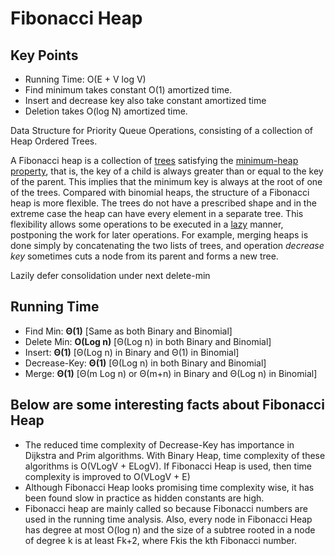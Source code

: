 # Fibonacci Heap

## Key Points

- Running Time: O(E + V log V)
- Find minimum takes constant O(1) amortized time.
- Insert and decrease key also take constant amortized time
- Deletion takes O(log N) amortized time.

Data Structure for Priority Queue Operations, consisting of a collection of Heap Ordered Trees.

A Fibonacci heap is a collection of [trees](https://en.wikipedia.org/wiki/Tree_data_structure) satisfying the [minimum-heap property](https://en.wikipedia.org/wiki/Minimum-heap_property), that is, the key of a child is always greater than or equal to the key of the parent. This implies that the minimum key is always at the root of one of the trees. Compared with binomial heaps, the structure of a Fibonacci heap is more flexible. The trees do not have a prescribed shape and in the extreme case the heap can have every element in a separate tree. This flexibility allows some operations to be executed in a [lazy](https://en.wikipedia.org/wiki/Lazy_evaluation) manner, postponing the work for later operations. For example, merging heaps is done simply by concatenating the two lists of trees, and operation *decrease key* sometimes cuts a node from its parent and forms a new tree.

Lazily defer consolidation under next delete-min

## Running Time

- Find Min: **Θ(1)** [Same as both Binary and Binomial]
- Delete Min: **O(Log n)** [Θ(Log n) in both Binary and Binomial]
- Insert: **Θ(1)** [Θ(Log n) in Binary and Θ(1) in Binomial]
- Decrease-Key: **Θ(1)** [Θ(Log n) in both Binary and Binomial]
- Merge: **Θ(1)** [Θ(m Log n) or Θ(m+n) in Binary and Θ(Log n) in Binomial]

## Below are some interesting facts about Fibonacci Heap

- The reduced time complexity of Decrease-Key has importance in Dijkstra and Prim algorithms. With Binary Heap, time complexity of these algorithms is O(VLogV + ELogV). If Fibonacci Heap is used, then time complexity is improved to O(VLogV + E)
- Although Fibonacci Heap looks promising time complexity wise, it has been found slow in practice as hidden constants are high.
- Fibonacci heap are mainly called so because Fibonacci numbers are used in the running time analysis. Also, every node in Fibonacci Heap has degree at most O(log n) and the size of a subtree rooted in a node of degree k is at least Fk+2, where Fkis the kth Fibonacci number.

